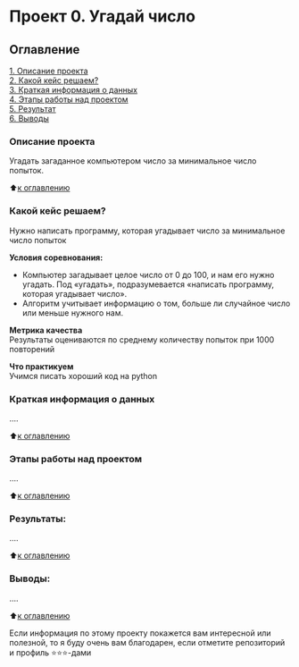 # Проект 0. Угадай число

## Оглавление  
[1. Описание проекта](https://github.com/karpoden/sf_DS_PRO/blob/main/project%200/README.md#Описание-проекта)  
[2. Какой кейс решаем?](https://github.com/karpoden/sf_DS_PRO/blob/main/project%200/README.md#Какой-кейс-решаем)  
[3. Краткая информация о данных](https://github.com/karpoden/sf_DS_PRO/blob/main/project%200/README.md#Краткая-информация-о-данных)  
[4. Этапы работы над проектом](https://github.com/karpoden/sf_DS_PRO/blob/main/project%200/README.md#Этапы-работы-над-проектом)  
[5. Результат](https://github.com/karpoden/sf_DS_PRO/blob/main/project%200/README.md#Результат)    
[6. Выводы](https://github.com/karpoden/sf_DS_PRO/blob/main/project%200/README.md#Выводы) 

### Описание проекта    
Угадать загаданное компьютером число за минимальное число попыток.

:arrow_up:[к оглавлению](https://github.com/karpoden/sf_DS_PRO/blob/main/project%200/README.md#Оглавление)


### Какой кейс решаем?    
Нужно написать программу, которая угадывает число за минимальное число попыток

**Условия соревнования:**  
- Компьютер загадывает целое число от 0 до 100, и нам его нужно угадать. Под «угадать», подразумевается «написать программу, которая угадывает число».
- Алгоритм учитывает информацию о том, больше ли случайное число или меньше нужного нам.

**Метрика качества**     
Результаты оцениваются по среднему количеству попыток при 1000 повторений

**Что практикуем**     
Учимся писать хороший код на python


### Краткая информация о данных
....
  
:arrow_up:[к оглавлению](https://github.com/karpoden/sf_DS_PRO/blob/main/project%200/README.md#Оглавление)


### Этапы работы над проектом  
....

:arrow_up:[к оглавлению](https://github.com/karpoden/sf_DS_PRO/blob/main/project%200/README.md#Оглавление)


### Результаты:  
....

:arrow_up:[к оглавлению](https://github.com/karpoden/sf_DS_PRO/blob/main/project%200/README.md#Оглавление)


### Выводы:  
....

:arrow_up:[к оглавлению](https://github.com/karpoden/sf_DS_PRO/blob/main/project%200/README.md#Оглавление)


Если информация по этому проекту покажется вам интересной или полезной, то я буду очень вам благодарен, если отметите репозиторий и профиль ⭐️⭐️⭐️-дами